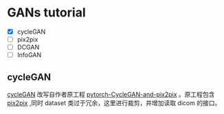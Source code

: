 # GANs tutorial
- [x] cycleGAN
- [ ] pix2pix
- [ ] DCGAN
- [ ] InfoGAN

## cycleGAN

[cycleGAN](https://arxiv.org/abs/1703.10593) 改写自作者原工程 [pytorch-CycleGAN-and-pix2pix](https://github.com/junyanz/pytorch-CycleGAN-and-pix2pix) 。原工程包含 [pix2pix](https://arxiv.org/pdf/1611.07004.pdf) ,同时 dataset 类过于冗余，这里进行裁剪，并增加读取 dicom 的接口。